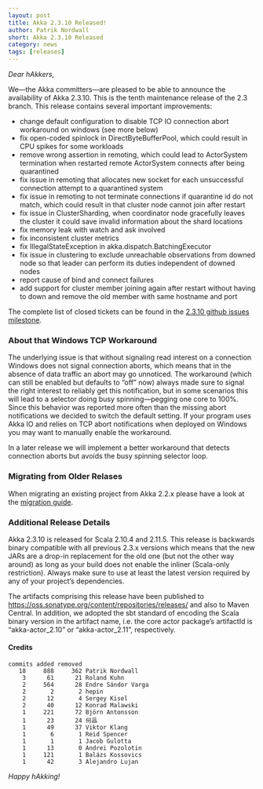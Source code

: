 ```yaml
---
layout: post
title: Akka 2.3.10 Released!
author: Patrik Nordwall
short: Akka 2.3.10 Released
category: news
tags: [releases]
---
```


*Dear hAkkers,*

We—the Akka committers—are pleased to be able to announce the availability of Akka 2.3.10. This is the tenth maintenance release of the 2.3 branch. This release contains several important improvements:

- change default configuration to disable TCP IO connection abort workaround on windows (see more below)
- fix open-coded spinlock in DirectByteBufferPool, which could result in CPU spikes for some workloads
- remove wrong assertion in remoting, which could lead to ActorSystem termination when restarted remote ActorSystem connects after being quarantined
- fix issue in remoting that allocates new socket for each unsuccessful connection attempt to a quarantined system
- fix issue in remoting to not terminate connections if quarantine id do not match, which could result in that cluster node cannot join after restart
- fix issue in ClusterSharding, when coordinator node gracefully leaves the cluster it could save invalid information about the shard locations
- fix memory leak with watch and ask involved
- fix inconsistent cluster metrics
- fix IllegalStateException in akka.dispatch.BatchingExecutor
- fix issue in clustering to exclude unreachable observations from downed node so that leader can perform its duties independent of downed nodes
- report cause of bind and connect failures
- add support for cluster member joining again after restart without having to down and remove the old member with same hostname and port

The complete list of closed tickets can be found in the [2.3.10 github issues milestone](https://github.com/akka/akka/issues?q=milestone%3A2.3.10).

### About that Windows TCP Workaround ###

The underlying issue is that without signaling read interest on a connection Windows does not signal connection aborts, which means that in the absence of data traffic an abort may go unnoticed. The workaround (which can still be enabled but defaults to “off” now) always made sure to signal the right interest to reliably get this notification, but in some scenarios this will lead to a selector doing busy spinning—pegging one core to 100%. Since this behavior was reported more often than the missing abort notifications we decided to switch the default setting. If your program uses Akka IO and relies on TCP abort notifications when deployed on Windows you may want to manually enable the workaround.

In a later release we will implement a better workaround that detects connection aborts but avoids the busy spinning selector loop.
 
### Migrating from Older Relases ###

When migrating an existing project from Akka 2.2.x please have a look at the [migration guide](http://doc.akka.io/docs/akka/2.3.10/project/migration-guide-2.2.x-2.3.x.html).

### Additional Release Details ###

Akka 2.3.10 is released for Scala 2.10.4 and 2.11.5. This release is backwards binary compatible with all previous 2.3.x versions which means that the new JARs are a drop-in replacement for the old one (but not the other way around) as long as your build does not enable the inliner (Scala-only restriction). Always make sure to use at least the latest version required by any of your project’s dependencies.

The artifacts comprising this release have been published to https://oss.sonatype.org/content/repositories/releases/ and also to Maven Central. In addition, we adopted the sbt standard of encoding the Scala binary version in the artifact name, i.e. the core actor package’s artifactId is “akka-actor_2.10” or “akka-actor_2.11”, respectively.



#### Credits ####

    commits added removed
       18     888     362 Patrik Nordwall
        3      61      21 Roland Kuhn
        2     564      28 Endre Sándor Varga
        2       2       2 hepin
        2      12       4 Sergey Kisel
        2      40      12 Konrad Malawski
        1     221      72 Björn Antonsson
        1      23      24 何品
        1      49      37 Viktor Klang
        1       6       1 Reid Spencer
        1       1       1 Jacob Gulotta
        1      13       0 Andrei Pozolotin
        1     121       1 Balázs Kossovics
        1      42       3 Alejandro Lujan

*Happy hAkking!*
